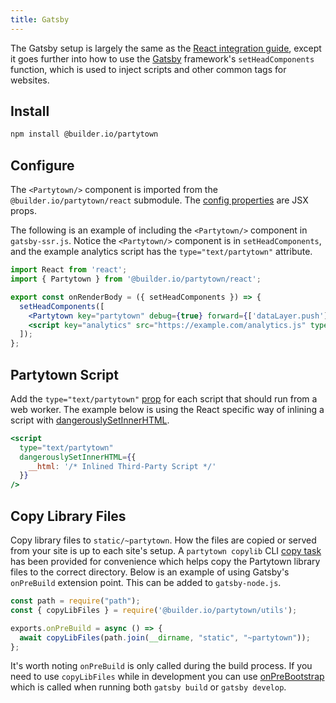 ```yaml
---
title: Gatsby
---
```


The Gatsby setup is largely the same as the [React integration guide](/react), except it goes further into how to use the [Gatsby](https://gatsbyjs.com/) framework's `setHeadComponents` function, which is used to inject scripts and other common tags for websites.

## Install

```bash
npm install @builder.io/partytown
```

## Configure

The `<Partytown/>` component is imported from the `@builder.io/partytown/react` submodule. The [config properties](/configuration) are JSX props.

The following is an example of including the `<Partytown/>` component in `gatsby-ssr.js`. Notice the `<Partytown/>` component is in `setHeadComponents`, and the example analytics script has the `type="text/partytown"` attribute.

```jsx
import React from 'react';
import { Partytown } from '@builder.io/partytown/react';

export const onRenderBody = ({ setHeadComponents }) => {
  setHeadComponents([
    <Partytown key="partytown" debug={true} forward={['dataLayer.push']} />,
    <script key="analytics" src="https://example.com/analytics.js" type="text/partytown" />
  ]);
};
```

## Partytown Script

Add the `type="text/partytown"` [prop](/partytown-scripts) for each script that should run from a web worker. The example below is using the React specific way of inlining a script with [dangerouslySetInnerHTML](https://reactjs.org/docs/dom-elements.html#dangerouslysetinnerhtml).

```jsx
<script
  type="text/partytown"
  dangerouslySetInnerHTML={{
    __html: '/* Inlined Third-Party Script */'
  }}
/>
```

## Copy Library Files

Copy library files to `static/~partytown`. How the files are copied or served from your site is up to each site's setup. A `partytown copylib` CLI [copy task](/copy-library-files) has been provided for convenience which helps copy the Partytown library files to the correct directory. Below is an example of using Gatsby's `onPreBuild` extension point. This can be added to `gatsby-node.js`.

```jsx
const path = require("path");
const { copyLibFiles } = require('@builder.io/partytown/utils');

exports.onPreBuild = async () => {
  await copyLibFiles(path.join(__dirname, "static", "~partytown"));
};
```

It's worth noting `onPreBuild` is only called during the build process. If you need to use `copyLibFiles` while in development you can use [onPreBootstrap](https://www.gatsbyjs.com/docs/reference/config-files/gatsby-node/#onPreBootstrap) which is called when running both `gatsby build` or `gatsby develop`.